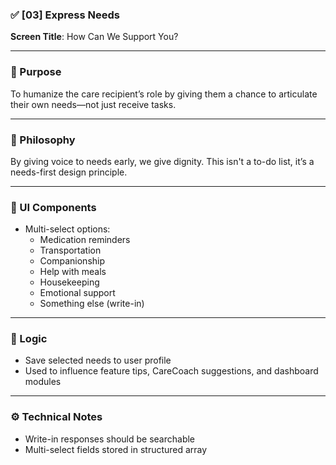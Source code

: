 ### ✅ [03] Express Needs

**Screen Title**: How Can We Support You?

---

### 🎯 Purpose  
To humanize the care recipient’s role by giving them a chance to articulate their own needs—not just receive tasks.

---

### 🧠 Philosophy  
By giving voice to needs early, we give dignity. This isn't a to-do list, it’s a needs-first design principle.

---

### 📲 UI Components  
- Multi-select options:  
  - Medication reminders  
  - Transportation  
  - Companionship  
  - Help with meals  
  - Housekeeping  
  - Emotional support  
  - Something else (write-in)

---

### 🔄 Logic  
- Save selected needs to user profile  
- Used to influence feature tips, CareCoach suggestions, and dashboard modules

---

### ⚙️ Technical Notes  
- Write-in responses should be searchable  
- Multi-select fields stored in structured array
